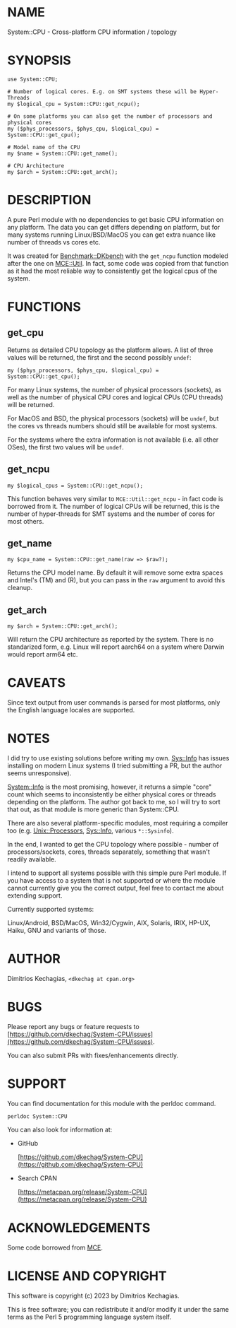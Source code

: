 # NAME

System::CPU - Cross-platform CPU information / topology

# SYNOPSIS

    use System::CPU;

    # Number of logical cores. E.g. on SMT systems these will be Hyper-Threads
    my $logical_cpu = System::CPU::get_ncpu();

    # On some platforms you can also get the number of processors and physical cores
    my ($phys_processors, $phys_cpu, $logical_cpu) = System::CPU::get_cpu();

    # Model name of the CPU
    my $name = System::CPU::get_name();

    # CPU Architecture
    my $arch = System::CPU::get_arch();

# DESCRIPTION

A pure Perl module with no dependencies to get basic CPU information on any platform.
The data you can get differs depending on platform, but for many systems running
Linux/BSD/MacOS you can get extra nuance like number of threads vs cores etc.

It was created for [Benchmark::DKbench](https://metacpan.org/pod/Benchmark%3A%3ADKbench) with the `get_ncpu` function modeled
after the one on [MCE::Util](https://metacpan.org/pod/MCE%3A%3AUtil). In fact, some code was copied from that function as
it had the most reliable way to consistently get the logical cpus of the system.

# FUNCTIONS

## get\_cpu

Returns as detailed CPU topology as the platform allows. A list of three values
will be returned, the first and the second possibly `undef`:

    my ($phys_processors, $phys_cpu, $logical_cpu) = System::CPU::get_cpu();

For many Linux systems, the number of physical processors (sockets), as well as
the number of physical CPU cores and logical CPUs (CPU threads) will be returned.

For MacOS and BSD, the physical processors (sockets) will be `undef`, but the
cores vs threads numbers should still be available for most systems.

For the systems where the extra information is not available (i.e. all other OSes),
the first two values will be `undef`.

## get\_ncpu

    my $logical_cpus = System::CPU::get_ncpu();

This function behaves very similar to `MCE::Util::get_ncpu` - in fact code is borrowed
from it. The number of logical CPUs will be returned, this is the number of hyper-threads
for SMT systems and the number of cores for most others.

## get\_name

    my $cpu_name = System::CPU::get_name(raw => $raw?);

Returns the CPU model name. By default it will remove some extra spaces and Intel's
(TM) and (R), but you can pass in the `raw` argument to avoid this cleanup.

## get\_arch

    my $arch = System::CPU::get_arch();

Will return the CPU architecture as reported by the system. There is no standarized
form, e.g. Linux will report aarch64 on a system where Darwin would report arm64
etc.

# CAVEATS

Since text output from user commands is parsed for most platforms, only the English
language locales are supported.

# NOTES

I did try to use existing solutions before writing my own. [Sys::Info](https://metacpan.org/pod/Sys%3A%3AInfo) has issues
installing on modern Linux systems (I tried submitting a PR, but the author seems
unresponsive).

[System::Info](https://metacpan.org/pod/System%3A%3AInfo) is the most promising, however, it returns a simple "core" count which
seems to inconsistently be either physical cores or threads depending on the platform.
The author got back to me, so I will try to sort that out, as that module is more
generic than System::CPU.

There are also several platform-specific modules, most requiring a compiler too
(e.g. [Unix::Processors](https://metacpan.org/pod/Unix%3A%3AProcessors), [Sys::Info](https://metacpan.org/pod/Sys%3A%3AInfo), various `*::Sysinfo`).

In the end, I wanted to get the CPU topology where possible - number of processors/sockets,
cores, threads separately, something that wasn't readily available.

I intend to support all systems possible with this simple pure Perl module. If you
have access to a system that is not supported or where the module cannot currently
give you the correct output, feel free to contact me about extending support.

Currently supported systems:

Linux/Android, BSD/MacOS, Win32/Cygwin, AIX, Solaris, IRIX, HP-UX, Haiku, GNU
and variants of those.

# AUTHOR

Dimitrios Kechagias, `<dkechag at cpan.org>`

# BUGS

Please report any bugs or feature requests to [https://github.com/dkechag/System-CPU/issues](https://github.com/dkechag/System-CPU/issues).

You can also submit PRs with fixes/enhancements directly.

# SUPPORT

You can find documentation for this module with the perldoc command.

    perldoc System::CPU

You can also look for information at:

- GitHub

    [https://github.com/dkechag/System-CPU](https://github.com/dkechag/System-CPU)

- Search CPAN

    [https://metacpan.org/release/System-CPU](https://metacpan.org/release/System-CPU)

# ACKNOWLEDGEMENTS

Some code borrowed from [MCE](https://metacpan.org/pod/MCE).

# LICENSE AND COPYRIGHT

This software is copyright (c) 2023 by Dimitrios Kechagias.

This is free software; you can redistribute it and/or modify it under
the same terms as the Perl 5 programming language system itself.
